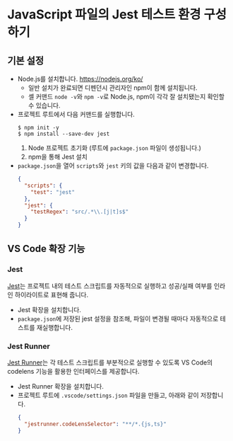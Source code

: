 # JavaScript 파일의 Jest 테스트 환경 구성하기

## 기본 설정

- Node.js를 설치합니다. https://nodejs.org/ko/
  - 일반 설치가 완료되면 디펜던시 관리자인 npm이 함께 설치됩니다.
  - 셸 커맨드 `node -v`와 `npm -v`로 Node.js, npm이 각각 잘 설치됐는지 확인할 수 있습니다.
- 프로젝트 루트에서 다음 커맨드를 실행합니다.
  ```
  $ npm init -y
  $ npm install --save-dev jest
  ```
  1. Node 프로젝트 초기화 (루트에 `package.json` 파일이 생성됩니다.)
  2. npm을 통해 Jest 설치
- `package.json`을 열어 `scripts`와 `jest` 키의 값을 다음과 같이 변경합니다.
  ```json
  {
    "scripts": {
      "test": "jest"
    },
    "jest": {
      "testRegex": "src/.*\\.[j|t]s$"
    }
  }
  ```

## VS Code 확장 기능

### Jest

[Jest](https://marketplace.visualstudio.com/items?itemName=Orta.vscode-jest)는 프로젝트 내의 테스트 스크립트를 자동적으로 실행하고 성공/실패 여부를 인라인 하이라이트로 표현해 줍니다.

- Jest 확장을 설치합니다.
- `package.json`에 저장된 jest 설정을 참조해, 파일이 변경될 때마다 자동적으로 테스트를 재실행합니다.

### Jest Runner

[Jest Runner](https://marketplace.visualstudio.com/items?itemName=firsttris.vscode-jest-runner)는 각 테스트 스크립트를 부분적으로 실행할 수 있도록 VS Code의 codelens 기능을 활용한 인터페이스를 제공합니다.

- Jest Runner 확장을 설치합니다.
- 프로젝트 루트에 `.vscode/settings.json` 파일을 만들고, 아래와 같이 저장합니다.
  ```json
  {
    "jestrunner.codeLensSelector": "**/*.{js,ts}"
  }
  ```
